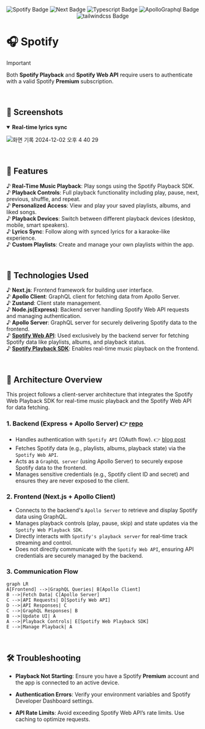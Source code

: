 <p align="center">

<img src="https://img.shields.io/badge/Spotify-1ED760?style=for-the-badge&logo=spotify&logoColor=white" alt="Spotify Badge">
<img src="https://img.shields.io/badge/Next-000000?style=for-the-badge&logo=Next.js&logoColor=white" alt="Next Badge">
<img src="https://img.shields.io/badge/typescript-%23007ACC.svg?style=for-the-badge&logo=typescript&logoColor=white" alt="Typescript Badge">
<img src="https://img.shields.io/badge/apollographql-311C87?style=for-the-badge&logo=apollographql&logoColor=white" alt="ApolloGraphql Badge">
<img src="https://img.shields.io/badge/tailwindcss-06B6D4?style=for-the-badge&logo=tailwindcss&logoColor=white" alt="tailwindcss Badge">

</p>

# 🎧 Spotify

> [!IMPORTANT]  
> Both **Spotify Playback** and **Spotify Web API** require users to authenticate with a valid Spotify **Premium** subscription.

<br />

## 📸 Screenshots
<details open>
  <summary><b>Real-time lyrics sync</b></summary>
    
  ![화면 기록 2024-12-02 오후 4 40 29](https://github.com/user-attachments/assets/9e26b864-1774-4381-90f4-797513120321)   
  
</details>

<br />

## 🎹 Features

♪ **Real-Time Music Playback**: Play songs using the Spotify Playback SDK.  
♪ **Playback Controls**: Full playback functionality including play, pause, next, previous, shuffle, and repeat.  
♪ **Personalized Access**: View and play your saved playlists, albums, and liked songs.  
♪ **Playback Devices**: Switch between different playback devices (desktop, mobile, smart speakers).  
♪ **Lyrics Sync**: Follow along with synced lyrics for a karaoke-like experience.   
♪ **Custom Playlists**: Create and manage your own playlists within the app.

<br />

## 🎸 Technologies Used

♪ **Next.js**: Frontend framework for building user interface.  
♪ **Apollo Client**: GraphQL client for fetching data from Apollo Server.  
♪ **Zustand**: Client state management.  
♪ **Node.js(Express)**: Backend server handling Spotify Web API requests and managing authentication.  
♪ **Apollo Server**: GraphQL server for securely delivering Spotify data to the frontend.  
♪ [**Spotify Web API**](https://developer.spotify.com/documentation/web-api): Used exclusively by the backend server for fetching Spotify data like playlists, albums, and playback status.  
♪ [**Spotify Playback SDK**](https://developer.spotify.com/documentation/web-playback-sdk): Enables real-time music playback on the frontend.

<br />

## 🥁 Architecture Overview

This project follows a client-server architecture that integrates the Spotify Web Playback SDK for real-time music playback and the Spotify Web API for data fetching.

### 1. Backend (Express + Apollo Server) 👉 [repo](https://github.com/hwanheejung/Spotify-LT-Server)

- Handles authentication with `Spotify API` (OAuth flow). 👉 [blog post](https://hwanheejung.tistory.com/65)
- Fetches Spotify data (e.g., playlists, albums, playback state) via the `Spotify Web API`.
- Acts as a `GraphQL server` (using Apollo Server) to securely expose Spotify data to the frontend.
- Manages sensitive credentials (e.g., Spotify client ID and secret) and ensures they are never exposed to the client.

### 2. Frontend (Next.js + Apollo Client)

- Connects to the backend's `Apollo Server` to retrieve and display Spotify data using GraphQL.
- Manages playback controls (play, pause, skip) and state updates via the `Spotify Web Playback SDK`.
- Directly interacts with `Spotify's playback server` for real-time track streaming and control.
- Does not directly communicate with the `Spotify Web API`, ensuring API credentials are securely managed by the backend.

### 3. Communication Flow

```mermaid
graph LR
A[Frontend] -->|GraphQL Queries| B[Apollo Client]
B -->|Fetch Data| C[Apollo Server]
C -->|API Requests| D[Spotify Web API]
D -->|API Responses| C
C -->|GraphQL Responses| B
B -->|Update UI| A
A -->|Playback Controls| E[Spotify Web Playback SDK]
E -->|Manage Playback| A
```

<br />

## 🛠️ Troubleshooting

- **Playback Not Starting**: Ensure you have a Spotify **Premium** account and the app is connected to an active device.

- **Authentication Errors**: Verify your environment variables and Spotify Developer Dashboard settings.

- **API Rate Limits**: Avoid exceeding Spotify Web API’s rate limits. Use caching to optimize requests.
